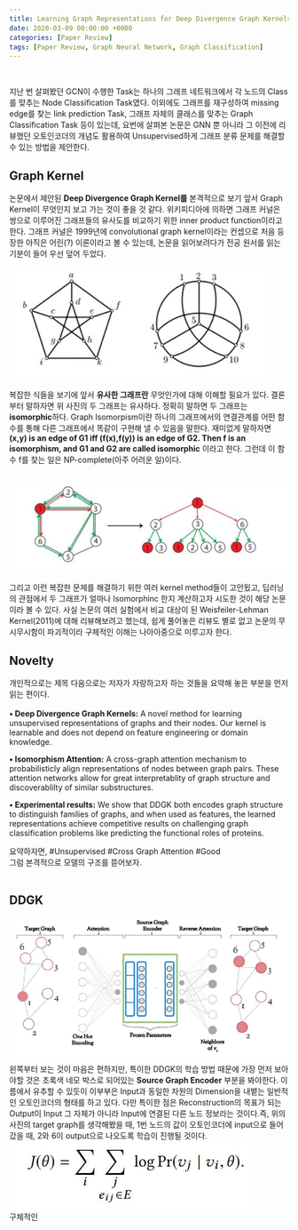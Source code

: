 ```yaml
---
title: Learning Graph Representations for Deep Divergence Graph Kernels (WWW 2019)
date: 2020-03-09 00:00:00 +0000
categories: [Paper Review]
tags: [Paper Review, Graph Neural Network, Graph Classification]
---
```

<br/>  

지난 번 살펴봤던 GCN이 수행한 Task는 하나의 그래프 네트워크에서 각 노드의 Class를 맞추는 Node Classification Task였다. 이외에도 그래프를 재구성하여 missing edge를 찾는 link prediction Task, 그래프 자체의 클래스를 맞추는 Graph Classification Task 등이 있는데, 요번에 살펴본 논문은 GNN 뿐 아니라 그 이전에 리뷰했던 오토인코더의 개념도 활용하여 Unsupervised하게 그래프 분류 문제를 해결할 수 있는 방법을 제안한다. 

## <b>Graph Kernel</b>  
논문에서 제안된 <b>Deep Divergence Graph Kernel를</b> 본격적으로 보기 앞서 Graph Kernel이 무엇인지 보고 가는 것이 좋을 것 같다. 위키피디아에 의하면 그래프 커널은 쌍으로 이루어진 그래프들의 유사도를 비교하기 위한 inner product function이라고 한다. 그래프 커널은 1999년에 convolutional graph kernel이라는 컨셉으로 처음 등장한 아직은 어린(?) 이론이라고 볼 수 있는데, 논문을 읽어보려다가 전공 원서를 읽는 기분이 들어 우선 덮어 두었다.  
<br/>
<img src="/assets/img/pr/ddgk/ddgkone.jpg">  
<br/>
복잡한 식들을 보기에 앞서 <b>유사한 그래프란</b> 무엇인가에 대해 이해할 필요가 있다. 결론부터 말하자면 위 사진의 두 그래프는 유사하다. 정확히 말하면 두 그래프는 <b>isomorphic</b>하다. Graph Isomorpism이란 하나의 그래프에서의 연결관계를 어떤 함수를 통해 다른 그래프에서 똑같이 구현해 낼 수 있음을 말한다. 재미없게 말하자면 <b>(x,y) is an edge of G1 iff (f(x),f(y)) is an edge of G2. Then f is an isomorphism, and G1 and G2 are called isomorphic</b> 이라고 한다. 그런데 이 함수 f를 찾는 일은 NP-complete(아주 어려운 일)이다.  
<br/>  
<img src="/assets/img/pr/ddgk/ddgktwo.jpg">  
<br/>
그리고 이런 복잡한 문제를 해결하기 위한 여러 kernel method들이 고안됬고, 딥러닝의 관점에서 두 그래프가 얼마나 Isomorphinc 한지 계산하고자 시도한 것이 해당 논문이라 볼 수 있다. 사실 논문의 여러 실험에서 비교 대상이 된 Weisfeiler-Lehman Kernel(2011)에 대해 리뷰해보려고 했는데, 쉽게 풀어놓은 리뷰도 별로 없고 논문의 무시무시함이 파괴적이라 구체적인 이해는 나아아중으로 미루고자 한다.  
  
## <b>Novelty</b>
개인적으로는 제목 다음으로는 저자가 자랑하고자 하는 것들을 요약해 놓은 부분을 먼저 읽는 편이다.  
<br/>
<b>• Deep Divergence Graph Kernels:</b> A novel method for
learning unsupervised representations of graphs and their
nodes. Our kernel is learnable and does not depend on feature engineering or domain knowledge.  
  
<b>• Isomorphism Attention:</b> A cross-graph attention mechanism to probabilisticly align representations of nodes between graph pairs. These attention networks allow for great
interpretablity of graph structure and discoverablilty of similar substructures.  
  
<b>• Experimental results:</b> We show that DDGK both encodes
graph structure to distinguish families of graphs, and when
used as features, the learned representations achieve competitive results on challenging graph classification problems
like predicting the functional roles of proteins.  
  
요약하자면, #Unsupervised #Cross Graph Attention #Good  
그럼 본격적으로 모델의 구조를 뜯어보자.  
<br/>

## <b>DDGK</b>  
<img src="/assets/img/pr/ddgk/ddgkthree.jpg">  
<br/>
왼쪽부터 보는 것이 마음은 편하지만, 특이한 DDGK의 학습 방법 때문에 가장 먼저 보아야할 것은 초록색 네모 박스로 되어있는 <b>Source Graph Encoder</b> 부분을 봐야한다. 이름에서 유추할 수 있듯이 이부부은 Input과 동일한 차원의 Dimension을 내뱉는 일반적인 오토인코더의 형태를 하고 있다. 다만 특이한 점은 Reconstruction의 목표가 되는 Output이 Input 그 자체가 아니라 Input에 연결된 다른 노드 정보라는 것이다.즉, 위의 사진의 target graph를 생각해봤을 때, 1번 노드의 값이 오토인코더에 input으로 들어갔을 때, 2와 6이 output으로 나오도록 학습이 진행될 것이다.  
<br/>  
<img src="/assets/img/pr/ddgk/ddgkfour.jpg">  
<br/>
구체적인 
